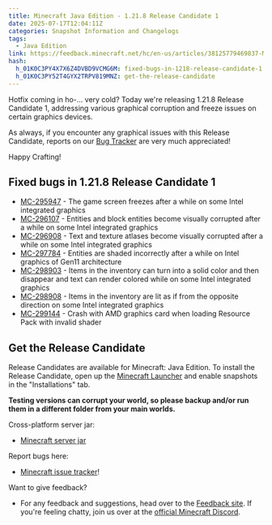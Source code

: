 ```yaml
---
title: Minecraft Java Edition - 1.21.8 Release Candidate 1
date: 2025-07-17T12:04:11Z
categories: Snapshot Information and Changelogs
tags:
  - Java Edition
link: https://feedback.minecraft.net/hc/en-us/articles/38125779469837-Minecraft-Java-Edition-1-21-8-Release-Candidate-1
hash:
  h_01K0C3PY4X7X6Z4DVBD9VCMG6M: fixed-bugs-in-1218-release-candidate-1
  h_01K0C3PY52T4GYX2TRPV819MNZ: get-the-release-candidate
---
```


Hotfix coming in ho-... very cold? Today we're releasing 1.21.8 Release Candidate 1, addressing various graphical corruption and freeze issues on certain graphics devices.

As always, if you encounter any graphical issues with this Release Candidate, reports on our [Bug Tracker](https://bugs.mojang.com/projects/MC/summary) are very much appreciated!

Happy Crafting!

## Fixed bugs in 1.21.8 Release Candidate 1

- [MC-295947](https://bugs.mojang.com/browse/MC-295947) - The game screen freezes after a while on some Intel integrated graphics
- [MC-296107](https://bugs.mojang.com/browse/MC-296107) - Entities and block entities become visually corrupted after a while on some Intel integrated graphics
- [MC-296908](https://bugs.mojang.com/browse/MC-296908) - Text and texture atlases become visually corrupted after a while on some Intel integrated graphics
- [MC-297784](https://bugs.mojang.com/browse/MC-297784) - Entities are shaded incorrectly after a while on Intel graphics of Gen11 architecture
- [MC-298903](https://bugs.mojang.com/browse/MC-298903) - Items in the inventory can turn into a solid color and then disappear and text can render colored while on some Intel integrated graphics
- [MC-298908](https://bugs.mojang.com/browse/MC-298908) - Items in the inventory are lit as if from the opposite direction on some Intel integrated graphics
- [MC-299144](https://bugs.mojang.com/browse/MC-299144) - Crash with AMD graphics card when loading Resource Pack with invalid shader

## Get the Release Candidate

Release Candidates are available for Minecraft: Java Edition. To install the Release Candidate, open up the [Minecraft Launcher](https://feedback.minecraft.net/content/minecraft-net/language-masters/download.html) and enable snapshots in the "Installations" tab.

**Testing versions can corrupt your world, so please backup and/or run them in a different folder from your main worlds.**

Cross-platform server jar:

- [Minecraft server jar](https://piston-data.mojang.com/v1/objects/592535d9bcdb38db40da2d0033ce8494d1ef50d9/server.jar)

Report bugs here:

- [Minecraft issue tracker](https://bugs.mojang.com/projects/MC/summary)!

Want to give feedback?

- For any feedback and suggestions, head over to the [Feedback site](https://feedback.minecraft.net/). If you're feeling chatty, join us over at the [official Minecraft Discord](https://discordapp.com/invite/minecraft).
